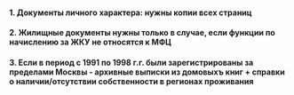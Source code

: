 #### 1. Документы личного характера: нужны копии всех страниц
#### 2. Жилищные документы нужны только в случае, если функции по начислению за ЖКУ не относятся к МФЦ
#### 3. Если в период с 1991 по 1998 г.г. были зарегистрированы за пределами Москвы - архивные выписки из домовыхъ книг + справки о наличии/отсутствии собственности в регионах проживания


